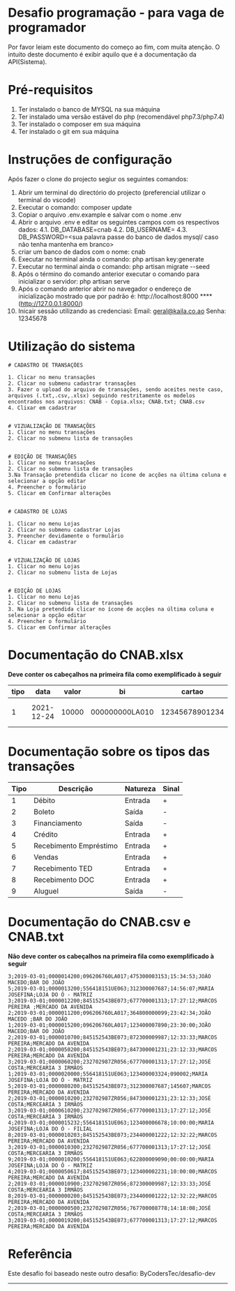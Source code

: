 # Desafio programação - para vaga de programador

Por favor leiam este documento do começo ao fim, com muita atenção.
O intuito deste documento é exibir aquilo que é a documentação da API(Sistema).


# Pré-requisitos
1. Ter instalado o banco de MYSQL na sua máquina
2. Ter instalado uma versão estável do php (recomendável php7.3/php7.4)
3. Ter instalado o composer em sua máquina
4.  Ter instalado o git em sua máquina

# Instruções de configuração
Após fazer o clone do projecto segiur os seguintes comandos:

1. Abrir um terminal do directório do projecto (preferencial utilizar o terminal do vscode)
2. Executar o comando: composer update
3. Copiar o arquivo .env.example e salvar com o nome .env
4. Abrir o arquivo .env e editar os seguintes campos com os respectivos dados:
    4.1. DB_DATABASE=cnab
    4.2. DB_USERNAME=<seu nome de utilizador do banco de dados mysql>
    4.3. DB_PASSWORD=<sua palavra passe do banco de dados mysql/ caso não tenha mantenha em branco>
5. criar um banco de dados com o nome: cnab
6. Executar no terminal ainda o comando: php artisan key:generate
7. Executar no terminal ainda o comando:  php artisan migrate --seed
8. Após o término do comando anterior executar o comando para inicializar o servidor: php artisan serve
9. Após o comando anterior abrir no navegador o endereço de inicialização mostrado que por padrão é: http://localhost:8000  ****(http://127.0.0.1:8000/)
10. Inicair sessão utilizando as credenciasi:
    Email: geral@kaila.co.ao
    Senha: 12345678

# Utilização do sistema

    
    # CADASTRO DE TRANSAÇÕES
    
    1. Clicar no menu transações
    2. Clicar no submenu cadastrar transações
    3. Fazer o upload do arquivo de transações, sendo aceites neste caso, arquivos (.txt,.csv,.xlsx) seguindo restritamente os modelos encontrados nos arquivos: CNAB - Copia.xlsx; CNAB.txt; CNAB.csv
    4. Clixar em cadastrar
    
    
    # VIZUALIZAÇÃO DE TRANSAÇÕES
    1. Clicar no menu transações
    2. Clicar no submenu lista de transações
    
       
    # EDIÇÃO DE TRANSAÇÕES
    1. Clicar no menu transações
    2. Clicar no submenu lista de transações
    3.Na Transação pretendida clicar no ícone de acções na última coluna e selecionar a opção editar
    4. Preencher o formulário
    5. Clicar em Confirmar alterações
    
    
    # CADASTRO DE LOJAS
    
    1. Clicar no menu Lojas
    2. Clicar no submenu cadastrar Lojas
    3. Preencher devidamente o formulário
    4. Clicar em cadastrar
    
    
    # VIZUALIZAÇÃO DE LOJAS
    1. Clicar no menu Lojas
    2. Clicar no submenu lista de Lojas
    
       
    # EDIÇÃO DE LOJAS
    1. Clicar no menu Lojas
    2. Clicar no submenu lista de transações
    3. Na Loja pretendida clicar no ícone de acções na última coluna e selecionar a opção editar
    4. Preencher o formulário
    5. Clicar em Confirmar alterações
    

# Documentação do CNAB.xlsx
    
   **Deve conter os cabeçalhos na primeira fila como exemplificado à seguir**

| tipo | data | valor | bi | cartao | hora | dono_loja | nome_loja
| --- | ---  | ---  | ---  | ---  | ---  | ---  | --- 
| 1 | 2021-12-24 | 10000 | 000000000LA010 | 12345678901234 | 11:21:00 | Dono da loja | Kayla System Solutions

# Documentação sobre os tipos das transações

| Tipo | Descrição | Natureza | Sinal |
| ---- | -------- | --------- | ----- |
| 1 | Débito | Entrada | + |
| 2 | Boleto | Saída | - |
| 3 | Financiamento | Saída | - |
| 4 | Crédito | Entrada | + |
| 5 | Recebimento Empréstimo | Entrada | + |
| 6 | Vendas | Entrada | + |
| 7 | Recebimento TED | Entrada | + |
| 8 | Recebimento DOC | Entrada | + |
| 9 | Aluguel | Saída | - |


 # Documentação do CNAB.csv e CNAB.txt
   **Não deve conter os cabeçalhos na primeira fila como exemplificado à seguir**
    
    
    3;2019-03-01;0000014200;096206760LA017;475300003153;15:34:53;JOÃO MACEDO;BAR DO JOÃO       
    5;2019-03-01;0000013200;556418151UE063;312300007687;14:56:07;MARIA JOSEFINA;LOJA DO Ó - MATRIZ
    3;2019-03-01;0000012200;845152543BE073;677700001313;17:27:12;MARCOS PEREIRA ;MERCADO DA AVENIDA
    2;2019-03-01;0000011200;096206760LA017;364800000099;23:42:34;JOÃO MACEDO ;BAR DO JOÃO       
    1;2019-03-01;0000015200;096206760LA017;123400007890;23:30:00;JOÃO MACEDO;BAR DO JOÃO       
    2;2019-03-01;0000010700;845152543BE073;872300009987;12:33:33;MARCOS PEREIRA;MERCADO DA AVENIDA
    2;2019-03-01;0000050200;845152543BE073;847300001231;23:12:33;MARCOS PEREIRA;MERCADO DA AVENIDA
    3;2019-03-01;0000060200;232702987ZR056;677700001313;17:27:12;JOSÉ COSTA;MERCEARIA 3 IRMÃOS
    1;2019-03-01;0000020000;556418151UE063;123400003324;090002;MARIA JOSEFINA;LOJA DO Ó - MATRIZ
    5;2019-03-01;0000080200;845152543BE073;312300007687;145607;MARCOS PEREIRA;MERCADO DA AVENIDA
    2;2019-03-01;0000010200;232702987ZR056;847300001231;23:12:33;JOSÉ COSTA;MERCEARIA 3 IRMÃOS
    3;2019-03-01;0000610200;232702987ZR056;677700001313;17:27:12;JOSÉ COSTA;MERCEARIA 3 IRMÃOS
    4;2019-03-01;0000015232;556418151UE063;123400006678;10:00:00;MARIA JOSEFINA;LOJA DO Ó - FILIAL
    8;2019-03-01;0000010203;845152543BE073;234400001222;12:32:22;MARCOS PEREIRA;MERCADO DA AVENIDA
    3;2019-03-01;0000010300;232702987ZR056;677700001313;17:27:12;JOSÉ COSTA;MERCEARIA 3 IRMÃOS
    9;2019-03-01;0000010200;556418151UE063;622800009090;00:00:00;MARIA JOSEFINA;LOJA DO Ó - MATRIZ
    4;2019-03-01;0000050617;845152543BE073;123400002231;10:00:00;MARCOS PEREIRA;MERCADO DA AVENIDA
    2;2019-03-01;0000010900;232702987ZR056;872300009987;12:33:33;JOSÉ COSTA;MERCEARIA 3 IRMÃOS
    8;2019-03-01;0000000200;845152543BE073;234400001222;12:32:22;MARCOS PEREIRA;MERCADO DA AVENIDA
    2;2019-03-01;0000000500;232702987ZR056;767700008778;14:18:08;JOSÉ COSTA;MERCEARIA 3 IRMÃOS
    3;2019-03-01;0000019200;845152543BE073;677700001313;17:27:12;MARCOS PEREIRA;MERCADO DA AVENIDA
    
    
    
# Referência

Este desafio foi baseado neste outro desafio: ByCodersTec/desafio-dev

---


